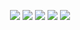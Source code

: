 <p align="center">
<a href="https://github.com/Niix-Dan/NoxClient/releases/latest"><img src="https://img.shields.io/github/release/Niix-Dan/NoxClient.svg"></a>
<a href="https://github.com/Niix-Dan/NoxClient/releases/latest"><img src="https://img.shields.io/github/downloads/Niix-Dan/NoxClient/total.svg"></a>
<img src="https://img.shields.io/github/languages/code-size/Niix-Dan/NoxClient.svg"></a>
<a href="https://github.com/Niix-Dan/NoxClient/graphs/contributors"><img src="https://img.shields.io/github/contributors/Niix-Dan/NoxClient.svg"></a>
<a href="https://github.com/Niix-Dan/NoxClient/stargazers"><img src="https://img.shields.io/github/stars/Niix-Dan/NoxClient.svg?label=Stars&logo=github"></a>
</p>
